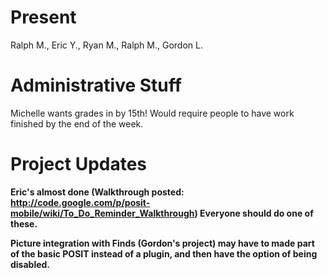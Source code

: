 # Present #

Ralph M., Eric Y., Ryan M., Ralph M., Gordon L.

# Administrative Stuff #
Michelle wants grades in by 15th! Would require people to have work finished by the end of the week.

# Project Updates #
**Eric's almost done (Walkthrough posted: http://code.google.com/p/posit-mobile/wiki/To_Do_Reminder_Walkthrough) Everyone should do one of these.**

**Picture integration with Finds (Gordon's project) may have to made part of the basic POSIT instead of a plugin, and then have the option of being disabled.**

